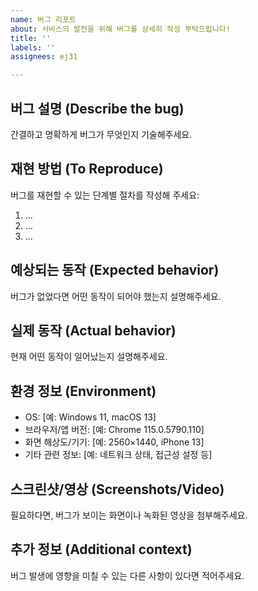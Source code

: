 ```yaml
---
name: 버그 리포트
about: 서비스의 발전을 위해 버그를 상세히 작성 부탁드립니다!
title: ''
labels: ''
assignees: ej31

---
```


## 버그 설명 (Describe the bug)

간결하고 명확하게 버그가 무엇인지 기술해주세요.

## 재현 방법 (To Reproduce)

버그를 재현할 수 있는 단계별 절차를 작성해 주세요:

1. …
2. …
3. …

## 예상되는 동작 (Expected behavior)

버그가 없었다면 어떤 동작이 되어야 했는지 설명해주세요.

## 실제 동작 (Actual behavior)

현재 어떤 동작이 일어났는지 설명해주세요.

## 환경 정보 (Environment)

- OS: [예: Windows 11, macOS 13]
- 브라우저/앱 버전: [예: Chrome 115.0.5790.110]
- 화면 해상도/기기: [예: 2560×1440, iPhone 13]
- 기타 관련 정보: [예: 네트워크 상태, 접근성 설정 등]

## 스크린샷/영상 (Screenshots/Video)

필요하다면, 버그가 보이는 화면이나 녹화된 영상을 첨부해주세요.

## 추가 정보 (Additional context)

버그 발생에 영향을 미칠 수 있는 다른 사항이 있다면 적어주세요.
